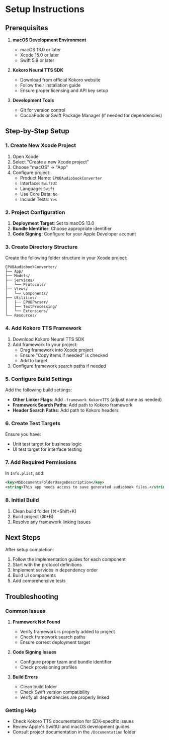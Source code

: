 # Setup Instructions

## Prerequisites

1. **macOS Development Environment**
   - macOS 13.0 or later
   - Xcode 15.0 or later
   - Swift 5.9 or later

2. **Kokoro Neural TTS SDK**
   - Download from official Kokoro website
   - Follow their installation guide
   - Ensure proper licensing and API key setup

3. **Development Tools**
   - Git for version control
   - CocoaPods or Swift Package Manager (if needed for dependencies)

## Step-by-Step Setup

### 1. Create New Xcode Project

1. Open Xcode
2. Select "Create a new Xcode project"
3. Choose "macOS" → "App"
4. Configure project:
   - Product Name: `EPUBAudiobookConverter`
   - Interface: `SwiftUI`
   - Language: `Swift`
   - Use Core Data: `No`
   - Include Tests: `Yes`

### 2. Project Configuration

1. **Deployment Target**: Set to macOS 13.0
2. **Bundle Identifier**: Choose appropriate identifier
3. **Code Signing**: Configure for your Apple Developer account

### 3. Create Directory Structure

Create the following folder structure in your Xcode project:

```
EPUBAudiobookConverter/
├── App/
├── Models/
├── Services/
│   └── Protocols/
├── Views/
│   └── Components/
├── Utilities/
│   ├── EPUBParser/
│   ├── TextProcessing/
│   └── Extensions/
└── Resources/
```

### 4. Add Kokoro TTS Framework

1. Download Kokoro Neural TTS SDK
2. Add framework to your project:
   - Drag framework into Xcode project
   - Ensure "Copy items if needed" is checked
   - Add to target
3. Configure framework search paths if needed

### 5. Configure Build Settings

Add the following build settings:

- **Other Linker Flags**: Add `-framework KokoroTTS` (adjust name as needed)
- **Framework Search Paths**: Add path to Kokoro framework
- **Header Search Paths**: Add path to Kokoro headers

### 6. Create Test Targets

Ensure you have:
- Unit test target for business logic
- UI test target for interface testing

### 7. Add Required Permissions

In `Info.plist`, add:
```xml
<key>NSDocumentsFolderUsageDescription</key>
<string>This app needs access to save generated audiobook files.</string>
```

### 8. Initial Build

1. Clean build folder (⌘+Shift+K)
2. Build project (⌘+B)
3. Resolve any framework linking issues

## Next Steps

After setup completion:
1. Follow the implementation guides for each component
2. Start with the protocol definitions
3. Implement services in dependency order
4. Build UI components
5. Add comprehensive tests

## Troubleshooting

### Common Issues

1. **Framework Not Found**
   - Verify framework is properly added to project
   - Check framework search paths
   - Ensure correct deployment target

2. **Code Signing Issues**
   - Configure proper team and bundle identifier
   - Check provisioning profiles

3. **Build Errors**
   - Clean build folder
   - Check Swift version compatibility
   - Verify all dependencies are properly linked

### Getting Help

- Check Kokoro TTS documentation for SDK-specific issues
- Review Apple's SwiftUI and macOS development guides
- Consult project documentation in the `/Documentation` folder